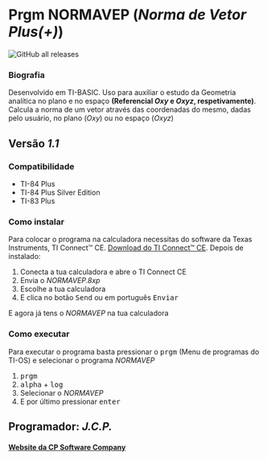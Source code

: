 # Prgm NORMAVEP (_Norma de Vetor Plus(+)_)

![GitHub all releases](https://img.shields.io/github/downloads/CPSoftwareC/NORMAVEP.8xp/total?label=Downloads)

### Biografia

Desenvolvido em TI-BASIC. Uso para auxiliar o estudo da Geometria analítica no plano e no espaço **(Referencial _Oxy_ e _Oxyz_, respetivamente)**. Calcula a norma de um vetor através das coordenadas do mesmo, dadas pelo usuário, no plano (_Oxy_) ou no espaço (_Oxyz_)

## Versão _1.1_

### Compatibilidade

- TI-84 Plus
- TI-84 Plus Silver Edition
- TI-83 Plus

### Como instalar

Para colocar o programa na calculadora necessitas do software da Texas Instruments, TI Connect™ CE. [Download do TI Connect™ CE](https://education.ti.com/pt/produtos/computer-software/ti-connect-ce-sw). Depois de instalado:

1. Conecta a tua calculadora e abre o TI Connect CE
2. Envia o _NORMAVEP.8xp_
3. Escolhe a tua calculadora
4. E clica no botão <kbd>Send</kbd> ou em português <kbd>Enviar</kbd>

E agora já tens o _NORMAVEP_ na tua calculadora

### Como executar

Para executar o programa basta pressionar o <kbd>prgm</kbd> (Menu de programas do TI-OS) e selecionar o programa _NORMAVEP_

1. <kbd>prgm</kbd>
2. <kbd>alpha</kbd> + <kbd>log</kbd>
3. Selecionar o _NORMAVEP_
4. E por último pressionar <kbd>enter</kbd>

## Programador: _J.C.P._

#### [Website da CP Software Company](http://cpsoftwarecompany.epizy.com)

